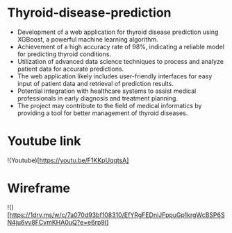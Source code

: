 # Thyroid-disease-prediction
- Development of a web application for thyroid disease prediction using XGBoost, a powerful machine learning algorithm.
- Achievement of a high accuracy rate of 98%, indicating a reliable model for predicting thyroid conditions.
- Utilization of advanced data science techniques to process and analyze patient data for accurate predictions.
- The web application likely includes user-friendly interfaces for easy input of patient data and retrieval of prediction results.
- Potential integration with healthcare systems to assist medical professionals in early diagnosis and treatment planning.
- The project may contribute to the field of medical informatics by providing a tool for better management of thyroid diseases.



# Youtube link
!(Youtube)[https://youtu.be/F1KKpUqqtsA]

# Wireframe
!()[https://1drv.ms/w/c/7a070d93bf108310/EfYRgFEDniJFppuGp1krgWcBSP6SN4ju6vv8FCvmKHA0uQ?e=e6rp9I]
